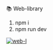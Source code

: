 📚 Web-library

1. npm i
2. npm run dev

<a href="https://ibb.co/3cK9NfX"><img src="https://i.ibb.co/fHJzp8R/web-l.png" alt="web-l" border="0"></a>

